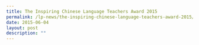 ```yaml
---
title: The Inspiring Chinese Language Teachers Award 2015
permalink: /lp-news/the-inspiring-chinese-language-teachers-award-2015/
date: 2015-06-04
layout: post
description: ""
---
```

